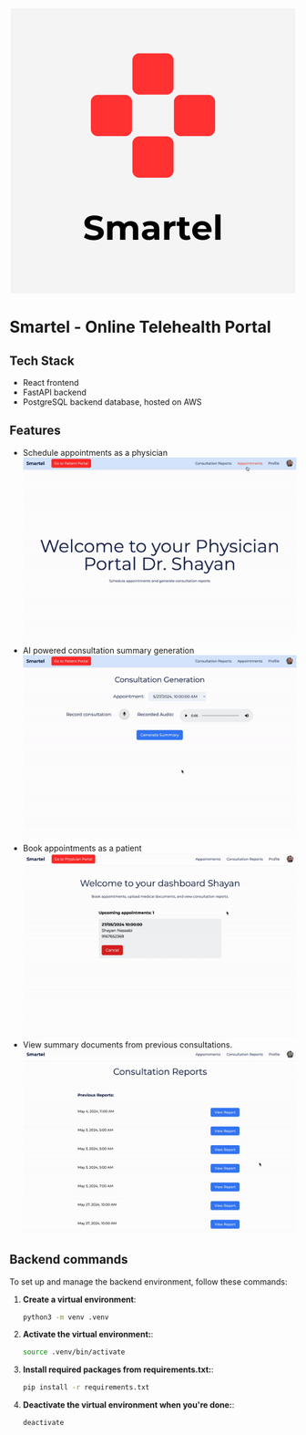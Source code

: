 <div align="center">
  <img src="readmepics/logo.png" alt="Smartel logo" />
</div>

# Smartel - Online Telehealth Portal

## Tech Stack

- React frontend
- FastAPI backend
- PostgreSQL backend database, hosted on AWS

## Features

- Schedule appointments as a physician
  <div align="center">
    <img src="readmepics/scheduleappointment.gif" alt="Schedule appointments" />
  </div>
- AI powered consultation summary generation
  <div align="center">
    <img src="readmepics/summarygen.gif" alt="Generate summary" />
  </div>
- Book appointments as a patient
  <div align="center">
    <img src="readmepics/bookappointment.gif" alt="Book appointments" />
  </div>
- View summary documents from previous consultations.
  <div align="center">
    <img src="readmepics/viewsummary.gif" alt="View summary" />
  </div>

## Backend commands

To set up and manage the backend environment, follow these commands:

1. **Create a virtual environment**:

   ```bash
   python3 -m venv .venv
   ```

2. **Activate the virtual environment:**:

   ```bash
   source .venv/bin/activate
   ```

3. **Install required packages from requirements.txt:**:

   ```bash
   pip install -r requirements.txt
   ```

4. **Deactivate the virtual environment when you're done:**:
   ```bash
   deactivate
   ```
